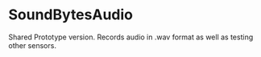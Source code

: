 # SoundBytesAudio
Shared Prototype version.
Records audio in .wav format as well as testing other sensors.

